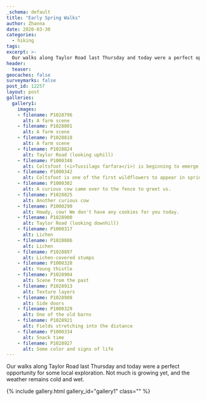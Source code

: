 ```yaml
---
_schema: default
title: "Early Spring Walks"
author: Zhanna
date: 2020-03-30
categories:
  - hiking
tags:
excerpt: >-
  Our walks along Taylor Road last Thursday and today were a perfect opportunity for some local exploration. Not much is growing yet, and the weather remains cold and wet.
header:
  teaser:
geocaches: false
surveymarks: false
post_id: 12257
layout: post
galleries:
  gallery1:
    images:
    - filename: P1028796
      alt: A farm scene
    - filename: P1028801
      alt: A farm scene
    - filename: P1028818
      alt: A farm scene         
    - filename: P1028824
      alt: Taylor Road (looking uphill)
    - filename: P1000348
      alt: Coltsfoot (<i>Tussilago farfara</i>) is beginning to emerge along the roadsides.
    - filename: P1000342
      alt: Coltsfoot is one of the first wildflowers to appear in spring.    
    - filename: P1000302
      alt: A curious cow came over to the fence to greet us.
    - filename: P1028825
      alt: Another curious cow
    - filename: P1000290
      alt: Howdy, cow! We don't have any cookies for you today.    
    - filename: P1028900
      alt: Taylor Road (looking downhill)
    - filename: P1000317
      alt: Lichen
    - filename: P1028886
      alt: Lichen   
    - filename: P1028897
      alt: Lichen-covered stumps
    - filename: P1000328
      alt: Young thistle
    - filename: P1028904
      alt: Scene from the past    
    - filename: P1028913
      alt: Texture layers
    - filename: P1028908
      alt: Side doors
    - filename: P1000329
      alt: One of the old barns
    - filename: P1028921
      alt: Fields stretching into the distance
    - filename: P1000334
      alt: Snack time
    - filename: P1028927
      alt: Some color and signs of life    
---
```


Our walks along Taylor Road last Thursday and today were a perfect opportunity for some local exploration. Not much is growing yet, and the weather remains cold and wet.

{% include gallery.html gallery_id="gallery1" class="" %}
